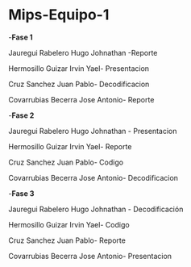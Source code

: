 # Mips-Equipo-1
-**Fase 1** 


Jauregui Rabelero Hugo Johnathan -Reporte


Hermosillo Guizar Irvin Yael- Presentacion


Cruz Sanchez Juan Pablo- Decodificacion


Covarrubias Becerra Jose Antonio- Reporte


-**Fase 2**


Jauregui Rabelero Hugo Johnathan - Presentacion


Hermosillo Guizar Irvin Yael- Reporte


Cruz Sanchez Juan Pablo- Codigo


Covarrubias Becerra Jose Antonio- Decodificacion


-**Fase 3**


Jauregui Rabelero Hugo Johnathan - Decodificación 


Hermosillo Guizar Irvin Yael- Codigo


Cruz Sanchez Juan Pablo- Reporte 


Covarrubias Becerra Jose Antonio- Presentacion

